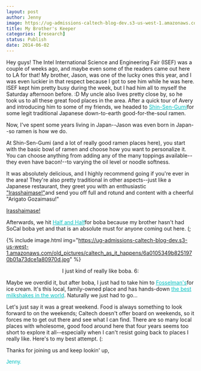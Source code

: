 ```yaml
---
layout: post
author: Jenny
image: https://ug-admissions-caltech-blog-dev.s3-us-west-1.amazonaws.com/old_pictures/caltech_as_it_happens/6a0105349b8251970b01a3fd1351ca970b.jpg
title: My Brother's Keeper
categories: [research]
status: Publish
date: 2014-06-02
---
```


Hey guys!
The Intel International Science and Engineering Fair (ISEF) was a couple of weeks ago, and maybe even some of the readers came out here to LA for that! My brother, Jason, was one of the lucky ones this year, and I was even luckier in that respect because I got to see him while he was here. ISEF kept him pretty busy during the week, but I had him all to myself the Saturday afternoon before. :D
My uncle also lives pretty close by, so he took us to all these great food places in the area. After a quick tour of Avery and introducing him to some of my friends, we headed to <a href="https://www.shinsengumigroup.com/" style="color: #00bfbf;" target="_blank" title="Shin-Sen-Gumi promo!">Shin-Sen-Gumi</a>for some legit traditional Japanese down-to-earth good-for-the-soul ramen.

Now, I've spent some years living in Japan--Jason was even born in Japan--so ramen is how we do.

At Shin-Sen-Gumi (and a lot of really good ramen places here), you start with the basic bowl of ramen and choose how you want to personalize it. You can choose anything from adding any of the many toppings available--they even have bacon!--to varying the oil level or noodle softness.

It was absolutely delicious, and I highly recommend going if you're ever in the area! They're also pretty traditional in other aspects--just like a Japanese restaurant, they greet you with an enthusiastic <a href="https://www.neiu.edu/sdundis/examples/cook/phrases.htm" target="_self">"Irasshaimase!"</a>and send you off full and rotund and content with a cheerful "Arigato Gozaimasu!"
<p class="asset  asset-audio at-xid-6a0105349b8251970b01a3fd1352b4970b img-responsive"><a class="inline-player" href="https://caltech.typepad.com/files/welcome.mp3">Irasshaimase!</a>
<p class="asset  asset-audio at-xid-6a0105349b8251970b01a3fd1352b4970b img-responsive">Afterwards, we hit <a href="https://www.yelp.com/biz/half-and-half-tea-house-san-gabriel" style="color: #00bfbf;" target="_self">Half and Half</a>for boba because my brother hasn't had SoCal boba yet and that is an absolute must for anyone coming out here. (;


{% include image.html img="https://ug-admissions-caltech-blog-dev.s3-us-west-1.amazonaws.com/old_pictures/caltech_as_it_happens/6a0105349b8251970b01a73dce1a80970d.jpg" %}
<p class="asset  asset-audio at-xid-6a0105349b8251970b01a3fd1352b4970b img-responsive" style="text-align: center;">I just kind of really like boba. 6:
<p class="asset  asset-audio at-xid-6a0105349b8251970b01a3fd1352b4970b img-responsive" style="text-align: left;">Maybe we overdid it, but after boba, I just had to take him to <a href="https://fosselmans.com/" style="color: #00bfbf;" target="_blank">Fosselman's</a>for ice cream. It's this local, family-owned place and has hands-down <a href="https://www.theguardian.com/lifeandstyle/2009/sep/13/best-foods-in-the-world" style="color: #00bfbf;" target="_blank">the best milkshakes in the world</a>. Naturally we just had to go...

<p class="asset  asset-audio at-xid-6a0105349b8251970b01a3fd1352b4970b img-responsive" style="text-align: left;">Let's just say it was a great weekend. Food is always something to look forward to on the weekends; Caltech doesn't offer board on weekends, so it forces me to get out there and see what I can find. There are so many local places with wholesome, good food around here that four years seems too short to explore it all--especially when I can't resist going back to places I really like. Here's to my best attempt. (:
<p class="asset  asset-audio at-xid-6a0105349b8251970b01a3fd1352b4970b img-responsive" style="text-align: left;">Thanks for joining us and keep lookin' up,
<p class="asset  asset-audio at-xid-6a0105349b8251970b01a3fd1352b4970b img-responsive" style="text-align: left;"><span style="font-family: arial, helvetica, sans-serif; color: #00bfbf;">Jenny.

